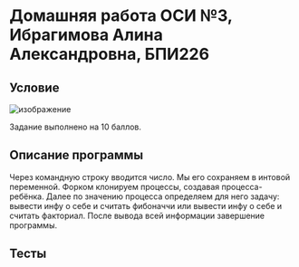 # Домашняя работа ОСИ №3, Ибрагимова Алина Александровна, БПИ226
## Условие
![изображение](https://github.com/AlinaMalinafff/OSI/assets/150148650/492bd9ec-dd33-46d5-a146-8df1bac1632c)

Задание выполнено на 10 баллов. 

## Описание программы
Через командную строку вводится число. Мы его сохраняем в интовой переменной. Форком клонируем процессы, создавая процесса-ребёнка. Далее по значению процесса определяем для него задачу: вывести инфу о себе и считать фибоначчи или вывести инфу о себе и считать факториал. После вывода всей информации завершение программы.

## Тесты
